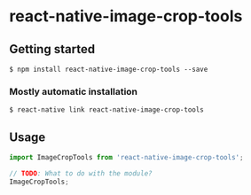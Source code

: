# react-native-image-crop-tools

## Getting started

`$ npm install react-native-image-crop-tools --save`

### Mostly automatic installation

`$ react-native link react-native-image-crop-tools`

## Usage
```javascript
import ImageCropTools from 'react-native-image-crop-tools';

// TODO: What to do with the module?
ImageCropTools;
```
